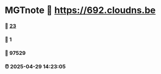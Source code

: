 # MGTnote :link: https://692.cloudns.be 
### :page_facing_up: [23](https://692.cloudns.be/tag.html) 
### :speech_balloon: 1 
### :hibiscus: 97529 
### :alarm_clock: 2025-04-29 14:23:05 
